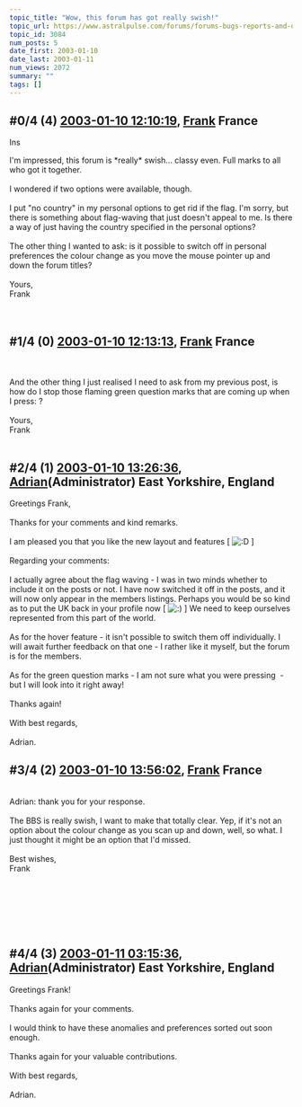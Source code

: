 ```yaml
---
topic_title: "Wow, this forum has got really swish!"
topic_url: https://www.astralpulse.com/forums/forums-bugs-reports-and-questions/wow-this-forum-has-got-really-swish%21
topic_id: 3084
num_posts: 5
date_first: 2003-01-10
date_last: 2003-01-11
num_views: 2072
summary: ""
tags: []
---
```


## \#0/4 (4) [2003-01-10 12:10:19](https://www.astralpulse.com/forums/index.php?msg=118813), [Frank](https://www.astralpulse.com/forums/profile/?u=359) France ##
<section>
<img alt="Insert" border="0" height="15" icon:="" speech="" src="images/icon_speech_wow.gif" width="23" wow!=""/>
<br>
<br>
I'm impressed, this forum is *really* swish... classy even. Full marks to all who got it together.
<br>
<br>
I wondered if two options were available, though.
<br>
<br>
I put "no country" in my personal options to get rid if the flag. I'm sorry, but there is something about flag-waving that just doesn't appeal to me. Is there a way of just having the country specified in the personal options?
<br>
<br>
The other thing I wanted to ask: is it possible to switch off in personal preferences the colour change as you move the mouse pointer up and down the forum titles?
<br>
<br>
Yours,
<br>
Frank
<br>
 <br>
</br>
</section>

## \#1/4 (0) [2003-01-10 12:13:13](https://www.astralpulse.com/forums/index.php?msg=19984), [Frank](https://www.astralpulse.com/forums/profile/?u=359) France ##
<section>
<br>
<br>
And the other thing I just realised I need to ask from my previous post, is how do I stop those flaming green question marks that are coming up when I press: ?
<br>
<br>
Yours,
<br>
Frank
<br>
<br>
</section>

## \#2/4 (1) [2003-01-10 13:26:36](https://www.astralpulse.com/forums/index.php?msg=19988), [Adrian](https://www.astralpulse.com/forums/profile/?u=31)(Administrator) East Yorkshire, England ##
<section>
Greetings Frank,
<br>
<br>
Thanks for your comments and kind remarks.
<br>
<br>
I am pleased you that you like the new layout and features [
<img alt=":D" class="smiley" src="https://www.astralpulse.com/forums/Smileys/fugue/cheesy.png" title="Cheesy"/>
]
<br>
<br>
Regarding your comments:
<br>
<br>
I actually agree about the flag waving - I was in two minds whether to include it on the posts or not. I have now switched it off in the posts, and it will now only appear in the members listings. Perhaps you would be so kind as to put the UK back in your profile now [
<img alt=":)" class="smiley" src="https://www.astralpulse.com/forums/Smileys/fugue/smiley.png" title="Smiley"/>
] We need to keep ourselves represented from this part of the world.
<br>
<br>
As for the hover feature - it isn't possible to switch them off individually. I will await further feedback on that one - I rather like it myself, but the forum is for the members.
<br>
<br>
As for the green question marks - I am not sure what you were pressing  - but I will look into it right away!
<br>
<br>
Thanks again!
<br>
<br>
With best regards,
<br>
<br>
Adrian.
<br>
</section>

## \#3/4 (2) [2003-01-10 13:56:02](https://www.astralpulse.com/forums/index.php?msg=19995), [Frank](https://www.astralpulse.com/forums/profile/?u=359) France ##
<section>
<br>
Adrian: thank you for your response.
<br>
<br>
The BBS is really swish, I want to make that totally clear. Yep, if it's not an option about the colour change as you scan up and down, well, so what. I just thought it might be an option that I'd missed.
<br>
<br>
Best wishes,
<br>
Frank
<br>
<br>
<br>
<br>
<br>
<br>
</br>
</section>

## \#4/4 (3) [2003-01-11 03:15:36](https://www.astralpulse.com/forums/index.php?msg=20030), [Adrian](https://www.astralpulse.com/forums/profile/?u=31)(Administrator) East Yorkshire, England ##
<section>
Greetings Frank!
<br>
<br>
Thanks again for your comments.
<br>
<br>
I would think to have these anomalies and preferences sorted out soon enough.
<br>
<br>
Thanks again for your valuable contributions.
<br>
<br>
With best regards,
<br>
<br>
Adrian.
<br>
</section>